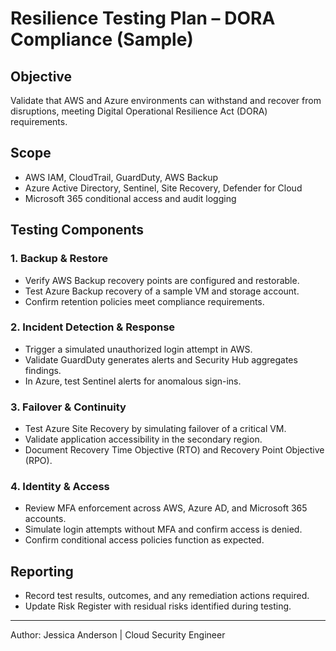 # Resilience Testing Plan – DORA Compliance (Sample)

## Objective
Validate that AWS and Azure environments can withstand and recover from disruptions, meeting Digital Operational Resilience Act (DORA) requirements.

## Scope
- AWS IAM, CloudTrail, GuardDuty, AWS Backup
- Azure Active Directory, Sentinel, Site Recovery, Defender for Cloud
- Microsoft 365 conditional access and audit logging

## Testing Components

### 1. Backup & Restore
- Verify AWS Backup recovery points are configured and restorable.
- Test Azure Backup recovery of a sample VM and storage account.
- Confirm retention policies meet compliance requirements.

### 2. Incident Detection & Response
- Trigger a simulated unauthorized login attempt in AWS.
- Validate GuardDuty generates alerts and Security Hub aggregates findings.
- In Azure, test Sentinel alerts for anomalous sign-ins.

### 3. Failover & Continuity
- Test Azure Site Recovery by simulating failover of a critical VM.
- Validate application accessibility in the secondary region.
- Document Recovery Time Objective (RTO) and Recovery Point Objective (RPO).

### 4. Identity & Access
- Review MFA enforcement across AWS, Azure AD, and Microsoft 365 accounts.
- Simulate login attempts without MFA and confirm access is denied.
- Confirm conditional access policies function as expected.

## Reporting
- Record test results, outcomes, and any remediation actions required.
- Update Risk Register with residual risks identified during testing.

---
Author: Jessica Anderson | Cloud Security Engineer
